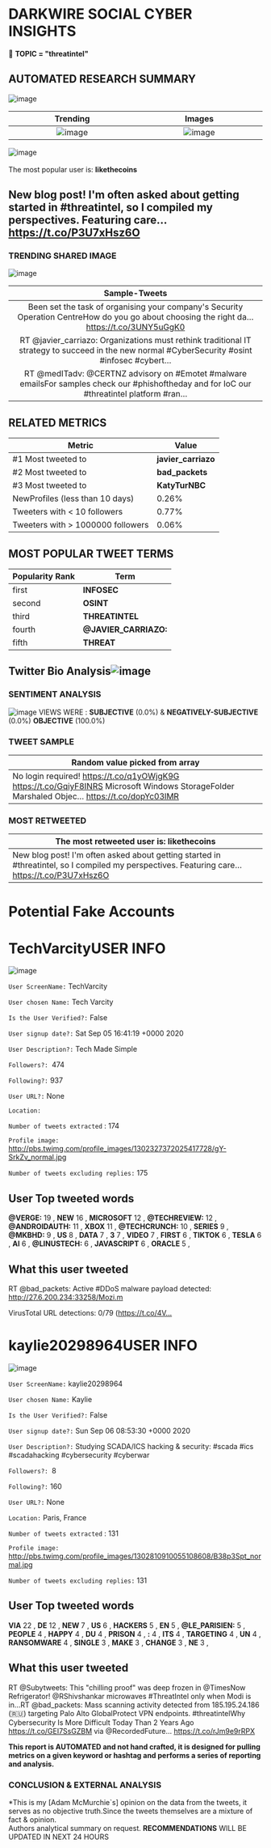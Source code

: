# DARKWIRE SOCIAL CYBER INSIGHTS 
&#x1F34E; **TOPIC = "threatintel"**

## AUTOMATED RESEARCH SUMMARY
  ![image](darkLogo.png)   

|  Trending  |   Images | 
:-------------------------:|:-------------------------:
|  ![image](assets/threatintel/imageFile1.jpg)     <img width=200/> | ![image](assets/threatintel/imageFile2.jpg) <img width=200/> |   
 
 
![image](assets/threatintel/TWEETS.png)
<br></br>
The most popular user is: **likethecoins**  
 

## New blog post! I'm often asked about getting started in #threatintel, so I compiled my perspectives. Featuring care… https://t.co/P3U7xHsz6O 

  




### TRENDING SHARED IMAGE

![image](assets/threatintel/twitterPostedImage.png)



|                **Sample-Tweets**        |
| :-------------: |
| Been set the task of organising your company's Security Operation CentreHow do you go about choosing the right da… https://t.co/3UNY5uGgK0 |
| RT @javier_carriazo: Organizations must rethink traditional IT strategy to succeed in the new normal #CyberSecurity #osint #infosec #cybert… |
| RT @medITadv: @CERTNZ advisory on #Emotet #malware emailsFor samples check our #phishoftheday and for IoC our #threatintel platform #ran… |

## RELATED METRICS<br>
| Metric | Value |
| ------------- | ------------- |
| #1 Most tweeted to  | **javier_carriazo** |
| #2 Most tweeted to  | **bad_packets** |
| #3 Most tweeted to  | **KatyTurNBC** |
| NewProfiles (less than 10 days) | 0.26%  |
| Tweeters with < 10 followers  | 0.77%|
| Tweeters with > 1000000 followers  | 0.06%  |



## MOST POPULAR TWEET TERMS 


| Popularity Rank  | Term |
| ------------- | ------------- |
| first  | **INFOSEC**  |
| second  | **OSINT**  |
| third  | **THREATINTEL** |
| fourth  | **@JAVIER_CARRIAZO:**  |
| fifth  | **THREAT**  |


## Twitter Bio Analysis![image](assets/threatintel/BIO.png)
### SENTIMENT ANALYSIS
![image](assets/threatintel/sentiment.png)
VIEWS WERE : **SUBJECTIVE**  (0.0%) & **NEGATIVELY-SUBJECTIVE** (0.0%) **OBJECTIVE** (100.0%)

### TWEET SAMPLE 
| Random value picked from array |
| ------------- |
|No login required! https://t.co/q1yOWjgK9G https://t.co/GqiyF8INRS Microsoft Windows StorageFolder Marshaled Objec… https://t.co/dopYc03lMR |

### MOST RETWEETED 

| The most retweeted user is: **likethecoins**  |
| ------------- |
| New blog post! I'm often asked about getting started in #threatintel, so I compiled my perspectives. Featuring care… https://t.co/P3U7xHsz6O |

# Potential Fake Accounts
 
# TechVarcityUSER INFO
![image](http://pbs.twimg.com/profile_images/1302327372025417728/gY-SrkZv_normal.jpg)
 
`User ScreenName:` TechVarcity 
 
`User chosen Name:` Tech Varcity 
 
`Is the User Verified?:` False 
 
`User signup date?:` Sat Sep 05 16:41:19 +0000 2020 
 
`User Description?:` Tech Made Simple 
 
`Followers?: `474 
 
`Following?:` 937 
 
`User URL?:` None 
 
`Location:`  
 
`Number of tweets extracted`  : 174 
 
`Profile image:` http://pbs.twimg.com/profile_images/1302327372025417728/gY-SrkZv_normal.jpg 
 
`Number of tweets excluding replies:` 175 
 

 

 
## User Top tweeted words 
 
**@VERGE:** 19 , **NEW** 16 , **MICROSOFT** 12 , **@TECHREVIEW:** 12 , **@ANDROIDAUTH:** 11 , **XBOX** 11 , **@TECHCRUNCH:** 10 , **SERIES** 9 , **@MKBHD:** 9 , **US** 8 , **DATA** 7 , **3** 7 , **VIDEO** 7 , **FIRST** 6 , **TIKTOK** 6 , **TESLA** 6 , **AI** 6 , **@LINUSTECH:** 6 , **JAVASCRIPT** 6 , **ORACLE** 5 , 
 
## What this user tweeted
 
RT @bad_packets: Active #DDoS malware payload detected:
http://27.6.200.234:33258/Mozi.m 

VirusTotal URL detections: 0/79 (https://t.co/4V…
 
# kaylie20298964USER INFO
![image](http://pbs.twimg.com/profile_images/1302810910055108608/B38p3Spt_normal.jpg)
 
`User ScreenName:` kaylie20298964 
 
`User chosen Name:` Kaylie 
 
`Is the User Verified?:` False 
 
`User signup date?:` Sun Sep 06 08:53:30 +0000 2020 
 
`User Description?:` Studying SCADA/ICS hacking & security: #scada #ics #scadahacking #cybersecurity #cyberwar 
 
`Followers?: `8 
 
`Following?:` 160 
 
`User URL?:` None 
 
`Location:` Paris, France 
 
`Number of tweets extracted`  : 131 
 
`Profile image:` http://pbs.twimg.com/profile_images/1302810910055108608/B38p3Spt_normal.jpg 
 
`Number of tweets excluding replies:` 131 
 

 

 
## User Top tweeted words 
 
**VIA** 22 , **DE** 12 , **NEW** 7 , **US** 6 , **HACKERS** 5 , **EN** 5 , **@LE_PARISIEN:** 5 , **PEOPLE** 4 , **HAPPY** 4 , **DU** 4 , **PRISON** 4 , **:** 4 , **ITS** 4 , **TARGETING** 4 , **UN** 4 , **RANSOMWARE** 4 , **SINGLE** 3 , **MAKE** 3 , **CHANGE** 3 , **NE** 3 , 
 
## What this user tweeted
 
RT @Subytweets: This "chilling proof" was deep frozen in @TimesNow Refrigerator! @RShivshankar microwaves #ThreatIntel only when Modi is in…RT @bad_packets: Mass scanning activity detected from 185.195.24.186 (🇷🇺) targeting Palo Alto GlobalProtect VPN endpoints. #threatintelWhy Cybersecurity Is More Difficult Today Than 2 Years Ago https://t.co/GEI7SsGZBM via @RecordedFuture… https://t.co/rJm9e9rRPX
 

<b> This report is AUTOMATED and not hand crafted, it is designed for pulling metrics on a given keyword or hashtag and performs a series of reporting and analysis.</b>  
### CONCLUSION & EXTERNAL ANALYSIS

*This is my [Adam McMurchie`s] opinion on the data from the tweets, it serves as no objective truth.Since the tweets themselves are a mixture of fact & opinion.<br>
Authors analytical summary on request.
**RECOMMENDATIONS** WILL BE UPDATED IN NEXT  24 HOURS <br>
